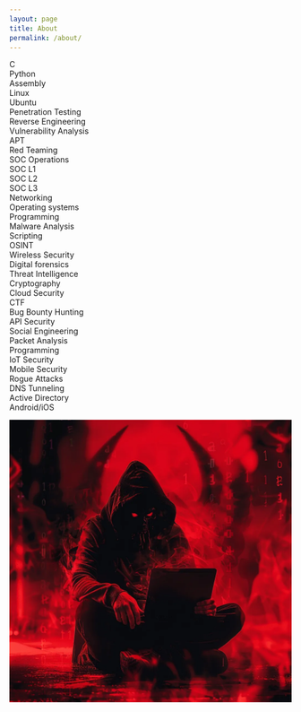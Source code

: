 ```yaml
---
layout: page
title: About
permalink: /about/
---
```


C\
Python\
Assembly\
Linux</br>
Ubuntu</br>
Penetration Testing</br>
Reverse Engineering</br>
Vulnerability Analysis</br>
APT</br>
Red Teaming</br>
SOC Operations</br>
SOC L1</br> 
SOC L2</br>
SOC L3</br>
Networking</br>
Operating systems</br>
Programming</br>
Malware Analysis</br>
Scripting</br>
OSINT</br>
Wireless Security</br>
Digital forensics</br>
Threat Intelligence</br>
Cryptography</br>
Cloud Security</br>
CTF</br>
Bug Bounty Hunting</br>
API Security</br>
Social Engineering</br>
Packet Analysis</br>
Programming</br>
IoT Security</br>
Mobile Security</br>
Rogue Attacks</br>
DNS Tunneling</br>
Active Directory</br>
Android/iOS</br>





![aaa](/assets/images/about.webp)



